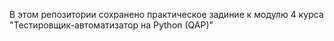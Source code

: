 В этом репозитории сохранено практическое задиние к модулю 4 курса "Тестировщик-автоматизатор на Python (QAP)"
